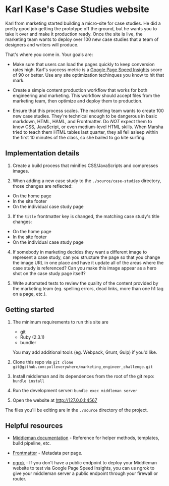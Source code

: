 # Karl Kase's Case Studies website

Karl from marketing started building a micro-site for case studies. He did a pretty good job getting the prototype off the ground, but he wants you to take it over and make it production ready. Once the site is live, the marketing team wants to deploy over 100 new case studies that a team of designers and writers will produce.

That's where you come in. Your goals are:

- Make sure that users can load the pages quickly to keep conversion rates high. Karl's success metric is a [Google Page Speed Insights](https://developers.google.com/speed/pagespeed/insights/) score of 90 or better. Use any site optimization techinques you know to hit that mark.

- Create a simple content production workflow that works for both engineering and marketing. This workflow should accept files from the marketing team, then optimize and deploy them to production.

- Ensure that this process scales. The marketing team wants to create 100 new case studies. They're technical enough to be dangerous in basic markdown, HTML, HAML, and Frontmatter. Do *NOT* expect them to know CSS, JavaScript, or even medium-level HTML skills. When Marsha tried to teach them HTML tables last quarter, they all fell asleep within the first 10 minutes of the class, so she bailed to go kite surfing.

## Implementation details

1. Create a build process that minifies CSS/JavaScripts and compresses images.

2. When adding a new case study to the `./source/case-studies` directory, those changes are reflected:
  - On the home page
  - In the site footer
  - On the individual case study page

3. If the `title` frontmatter key is changed, the matching case study's title changes:
  - On the home page
  - In the site footer
  - On the individual case study page

4. If somebody in marketing decides they want a different image to represent a case study, can you structure the page so that you change the image URL in one place and have it update all of the areas where the case study is referenced? Can you make this image appear as a hero shot on the case study page itself?

5. Write automated tests to review the quality of the content provided by the marketing team (eg. spelling errors, dead links, more than one h1 tag on a page, etc.).

## Getting started

1.
    The minimum requirements to run this site are

    - git
    - Ruby (2.3.1)
    - bundler

    You may add additional tools (eg. Webpack, Grunt, Gulp) if you'd like.

2. Clone this repo via `git clone git@github.com:polleverywhere/marketing_engineer_challenge.git`

3. Install middleman and its dependences from the root of the git repo: `bundle install`

4. Run the development server: `bundle exec middleman server`

5. Open the website at http://127.0.0.1:4567

The files you'll be editing are in the `./source` directory of the project.

## Helpful resources

* [Middleman documentation](https://middlemanapp.com/basics/install/) - Reference for helper methods, templates, build pipeline, etc.

* [Frontmatter](https://middlemanapp.com/basics/frontmatter/) - Metadata per page.

* [ngrok](https://ngrok.com) - If you don't have a public endpoint to deploy your Middleman website to test via Google Page Speed Insights, you can us ngrok to give your middleman server a public endpoint through your firewall or router.
